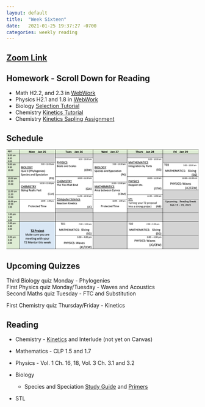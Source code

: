 ```yaml
---
layout: default
title:  "Week Sixteen"
date:   2021-01-25 19:37:27 -0700
categories: weekly reading
---
```

## [Zoom Link](https://ubc.zoom.us/j/69489092134?pwd=ZTRxOFNmRmNVT3NpWVhmV0VDTEpyUT09)

## Homework - Scroll Down for Reading
- Math H2.2, and 2.3 in [WebWork](https://webwork.elearning.ubc.ca/webwork2/2020W1-2_SCIE_010_001/)
- Physics H2.1 and 1.8 in [WebWork](https://webwork.elearning.ubc.ca/webwork2/2020W1-2_SCIE_010_001/)
- Biology [Selection Tutorial](https://canvas.ubc.ca/courses/62806/modules/items/1883058)
- Chemistry [Kinetics Tutorial](https://canvas.ubc.ca/courses/62920/files/12402366/download?download_frd=1)
- Chemistry [Kinetics Sapling Assignment](https://canvas.ubc.ca/courses/62920/modules/items/2866542)


## Schedule

![Week Sixteen Schedule](/assets/w16schedule.png)

## Upcoming Quizzes

Third Biology quiz Monday - Phylogenies   
First Physics quiz Monday/Tuesday - Waves and Acoustics  
Second Maths quiz Tuesday - FTC and Substitution    
<!-- Third Maths test Tuesday - Increasing and decreasing functions and critical points      -->
First Chemistry quiz Thursday/Friday - Kinetics   

## Reading

- Chemistry - [Kinetics](https://chem.libretexts.org/Bookshelves/General_Chemistry/Map%3A_General_Chemistry_(Petrucci_et_al.)/14%3A_Chemical_Kinetics) and Interlude (not yet on Canvas)
	
- Mathematics - <!-- 7 on [Active Calculus](https://activecalculus.org/) and -->CLP 1.5 and 1.7

- Physics - <!--[Waves on WebWork](https://webwork.elearning.ubc.ca/webwork2/2020W1-2_SCIE_010_001/) --><!--  - Open Stax 2 [1.6](https://openstax.org/books/university-physics-volume-2/pages/1-6-mechanisms-of-heat-transfer) -->Vol. 1 Ch. 16, 18, Vol. 3 Ch. 3.1 and 3.2

- Biology
	- Species and Speciation [Study Guide](https://canvas.ubc.ca/courses/62806/files/12395104?wrap=1) and [Primers](https://canvas.ubc.ca/courses/62806/files/12395251?wrap=1)

- STL